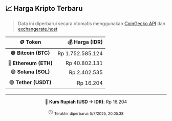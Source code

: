 

<!-- HARGA_KRIPTO -->
## 📈 Harga Kripto Terbaru

> Data ini diperbarui secara otomatis menggunakan [CoinGecko API](https://www.coingecko.com/) dan [exchangerate.host](https://exchangerate.host/)

<div align="center">

| 🪙 Token | 💰 Harga (IDR) |
|:------:|---------------:|
| 🟠 **Bitcoin (BTC)**   | Rp 1.752.585.124 |
| 🔵 **Ethereum (ETH)**  | Rp 40.802.131 |
| 🟣 **Solana (SOL)**    | Rp 2.402.535 |
| 🟢 **Tether (USDT)**   | Rp 16.204 |

---

💱 **Kurs Rupiah (USD → IDR)**: Rp 16.204

🕒 <sub>Terakhir diperbarui: 5/7/2025, 20.05.38</sub>

</div>
<!-- /HARGA_KRIPTO -->